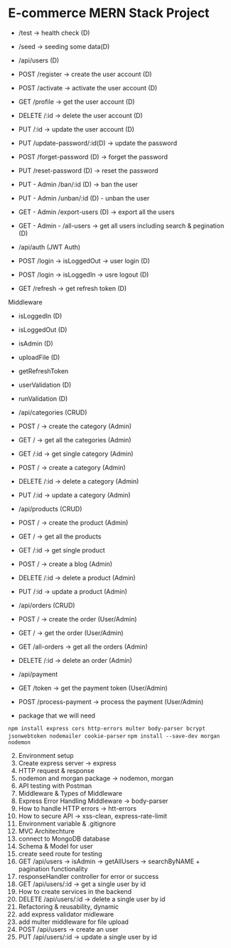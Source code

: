 # E-commerce MERN Stack Project

- /test -> health check (D)
- /seed -> seeding some data(D)

- /api/users (D)

- POST /register -> create the user account (D)
- POST /activate -> activate the user account (D)
- GET /profile -> get the user account (D)
- DELETE /:id -> delete the user account (D)
- PUT /:id -> update the user account (D)
- PUT /update-password/:id(D) -> update the password
- POST /forget-password (D) -> forget the password
- PUT /reset-password (D) -> reset the password
- PUT - Admin /ban/:id (D) -> ban the user
- PUT - Admin /unban/:id (D) - unban the user
- GET - Admin /export-users (D) -> export all the users
- GET - Admin - /all-users -> get all users including search & pegination (D)

- /api/auth (JWT Auth)

- POST /login -> isLoggedOut -> user login (D)
- POST /login -> isLoggedIn -> usre logout (D)
- GET /refresh -> get refresh token (D)

Middleware

- isLoggedIn (D)
- isLoggedOut (D)
- isAdmin (D)
- uploadFile (D)
- getRefreshToken
- userValidation (D)
- runValidation (D)

- /api/categories (CRUD)

- POST / -> create the category (Admin)
- GET / -> get all the categories (Admin)
- GET /:id -> get single category (Admin)
- POST / -> create a category (Admin)
- DELETE /:id -> delete a category (Admin)
- PUT /:id -> update a category (Admin)

- /api/products (CRUD)

- POST / -> create the product (Admin)
- GET / -> get all the products
- GET /:id -> get single product
- POST / -> create a blog (Admin)
- DELETE /:id -> delete a product (Admin)
- PUT /:id -> update a product (Admin)

- /api/orders (CRUD)

- POST / -> create the order (User/Admin)
- GET / -> get the order (User/Admin)
- GET /all-orders -> get all the orders (Admin)
- DELETE /:id -> delete an order (Admin)

- /api/payment

- GET /token -> get the payment token (User/Admin)
- POST /process-payment -> process the payment (User/Admin)

- package that we will need

`npm install express cors http-errors multer body-parser bcrypt jsonwebtoken nodemailer cookie-parser`
`npm install --save-dev morgan nodemon`

2. Environment setup
3. Create express server -> express
4. HTTP request & response
5. nodemon and morgan package -> nodemon, morgan
6. API testing with Postman
7. Middleware & Types of Middleware
8. Express Error Handling Middleware -> body-parser
9. How to handle HTTP errors -> htt-errors
10. How to secure API -> xss-clean, express-rate-limit
11. Environment variable & .gitignore
12. MVC Architechture
13. connect to MongoDB database
14. Schema & Model for user
15. create seed route for testing
16. GET /api/users -> isAdmin -> getAllUsers ->
    searchByNAME + pagination functionality
17. responseHandler controller for error or success
18. GET /api/users/:id -> get a single user by id
19. How to create services in the backend
20. DELETE /api/users/:id -> delete a single user by id
21. Refactoring & reusability, dynamic
22. add express validator midleware
23. add multer middleware for file upload
24. POST /api/users -> create an user
25. PUT /api/users/:id -> update a single user by id

